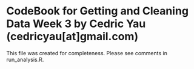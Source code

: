 CodeBook for Getting and Cleaning Data Week 3 by Cedric Yau (cedricyau[at]gmail.com)
=================
This file was created for completeness.  Please see comments in run_analysis.R.
